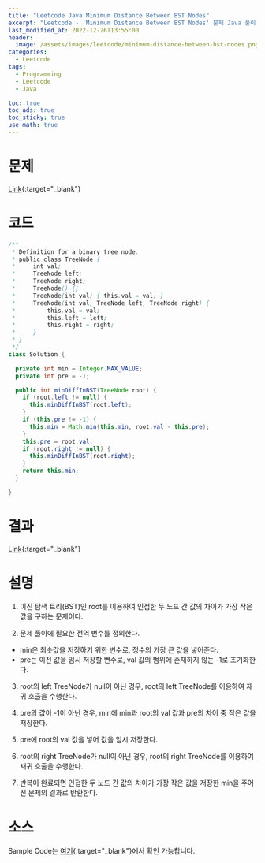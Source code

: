 ```yaml
---
title: "Leetcode Java Minimum Distance Between BST Nodes"
excerpt: "Leetcode - 'Minimum Distance Between BST Nodes' 문제 Java 풀이"
last_modified_at: 2022-12-26T13:55:00
header:
  image: /assets/images/leetcode/minimum-distance-between-bst-nodes.png
categories:
  - Leetcode
tags:
  - Programming
  - Leetcode
  - Java

toc: true
toc_ads: true
toc_sticky: true
use_math: true
---
```

# 문제
[Link](https://leetcode.com/problems/minimum-distance-between-bst-nodes){:target="_blank"}

# 코드
```java
/**
 * Definition for a binary tree node.
 * public class TreeNode {
 *     int val;
 *     TreeNode left;
 *     TreeNode right;
 *     TreeNode() {}
 *     TreeNode(int val) { this.val = val; }
 *     TreeNode(int val, TreeNode left, TreeNode right) {
 *         this.val = val;
 *         this.left = left;
 *         this.right = right;
 *     }
 * }
 */
class Solution {

  private int min = Integer.MAX_VALUE;
  private int pre = -1;

  public int minDiffInBST(TreeNode root) {
    if (root.left != null) {
      this.minDiffInBST(root.left);
    }
    if (this.pre != -1) {
      this.min = Math.min(this.min, root.val - this.pre);
    }
    this.pre = root.val;
    if (root.right != null) {
      this.minDiffInBST(root.right);
    }
    return this.min;
  }

}
```

# 결과
[Link](https://leetcode.com/problems/minimum-distance-between-bst-nodes/submissions/865549066/){:target="_blank"}

# 설명
1. 이진 탐색 트리(BST)인 root를 이용하여 인접한 두 노드 간 값의 차이가 가장 작은 값을 구하는 문제이다.

2. 문제 풀이에 필요한 전역 변수를 정의한다.
- min은 최솟값을 저장하기 위한 변수로, 정수의 가장 큰 값을 넣어준다.
- pre는 이전 값을 임시 저장할 변수로, val 값의 범위에 존재하지 않는 -1로 초기화한다.

3. root의 left TreeNode가 null이 아닌 경우, root의 left TreeNode를 이용하여 재귀 호출을 수행한다.

4. pre의 값이 -1이 아닌 경우, min에 min과 root의 val 값과 pre의 차이 중 작은 값을 저장한다.

5. pre에 root의 val 값을 넣어 값을 임시 저장한다.

6. root의 right TreeNode가 null이 아닌 경우, root의 right TreeNode를 이용하여 재귀 호출을 수행한다.

7. 반복이 완료되면 인접한 두 노드 간 값의 차이가 가장 작은 값을 저장한 min을 주어진 문제의 결과로 반환한다.

# 소스
Sample Code는 [여기](https://github.com/GracefulSoul/leetcode/blob/master/src/main/java/gracefulsoul/problems/MinimumDistanceBetweenBSTNodes.java){:target="_blank"}에서 확인 가능합니다.
